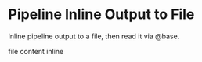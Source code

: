 # Pipeline Inline Output to File

Inline pipeline output to a file, then read it via @base.

file content inline

